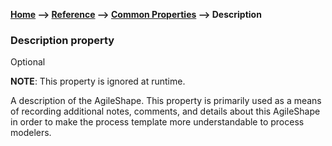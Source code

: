 **[Home](/) --> [Reference](/ref) --> [Common Properties](/ref/common) --> Description**

### Description property 

Optional

**NOTE**: This property is ignored at runtime.

A description of the AgileShape. This property is primarily used as a means of
recording additional notes, comments, and details about this AgileShape in order
to make the process template more understandable to process modelers.
